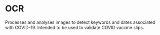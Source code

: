 # OCR

Processes and analyses images to detect keywords and dates associated with COVID-19. Intended to be used to validate COVID vaccine slips. 

